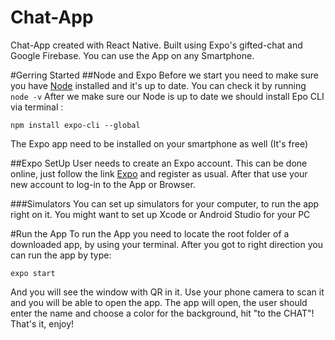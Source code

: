 # Chat-App
Chat-App created with React Native.
Built using Expo's gifted-chat and Google Firebase.
You can use the App on any Smartphone.

#Gerring Started
##Node and Expo
Before we start you need to make sure you have [Node](https://nodejs.org) installed and it's up to date. You can check it by running ``` node -v ```
After we make sure our Node is up to date we should install Epo CLI via terminal :
```
npm install expo-cli --global
```
The Expo app need to be installed on your smartphone as well (It's free)

##Expo SetUp
User needs to create an Expo account. This can be done online, just follow the link [Expo](https://expo.io/signup) and register as usual. After that use your new account to log-in to the App or Browser.

###Simulators
You can set up simulators for your computer, to run the app right on it. You might want to set up Xcode or Android Studio for your PC

#Run the App
To run the App you need to locate the root folder of a downloaded app, by using your terminal.
After you got to right direction you can run the app by type:
```
expo start
```
And you will see the window with QR in it. 
Use your phone camera to scan it and you will be able to open the app. 
The app will open, the user should enter the name and choose a color for the background, hit "to the CHAT"! That's it, enjoy!
